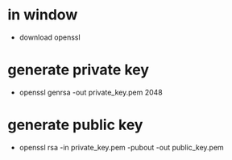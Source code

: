 # in window
- download openssl

# generate private key
- openssl genrsa -out private_key.pem 2048

# generate public key
- openssl rsa -in private_key.pem -pubout -out public_key.pem
